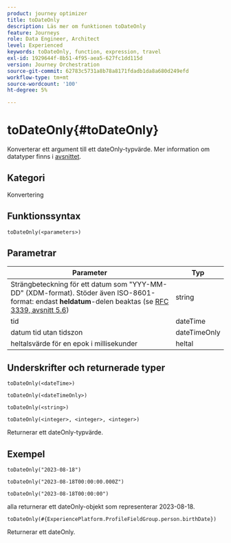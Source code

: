 ```yaml
---
product: journey optimizer
title: toDateOnly
description: Läs mer om funktionen toDateOnly
feature: Journeys
role: Data Engineer, Architect
level: Experienced
keywords: toDateOnly, function, expression, travel
exl-id: 1929644f-8b51-4f95-aea5-627fc1dd115d
version: Journey Orchestration
source-git-commit: 62783c5731a8b78a8171fdadb1da8a680d249efd
workflow-type: tm+mt
source-wordcount: '100'
ht-degree: 5%

---
```


# toDateOnly{#toDateOnly}

Konverterar ett argument till ett dateOnly-typvärde. Mer information om datatyper finns i [avsnittet](../expression/data-types.md).

## Kategori

Konvertering

## Funktionssyntax

`toDateOnly(<parameters>)`

## Parametrar

| Parameter | Typ |
|-----------|------------------|
| Strängbeteckning för ett datum som &quot;YYY-MM-DD&quot; (XDM-format). Stöder även ISO-8601-format: endast **heldatum**-delen beaktas (se [RFC 3339, avsnitt 5.6](https://www.rfc-editor.org/rfc/rfc3339#section-5.6)) | string |
| tid | dateTime |
| datum tid utan tidszon | dateTimeOnly |
| heltalsvärde för en epok i millisekunder | heltal |

## Underskrifter och returnerade typer

`toDateOnly(<dateTime>)`

`toDateOnly(<dateTimeOnly>)`

`toDateOnly(<string>)`

`toDateOnly(<integer>, <integer>, <integer>)`

Returnerar ett dateOnly-typvärde.

## Exempel

`toDateOnly("2023-08-18")`

`toDateOnly("2023-08-18T00:00:00.000Z")`

`toDateOnly("2023-08-18T00:00:00")`

alla returnerar ett dateOnly-objekt som representerar 2023-08-18.

`toDateOnly(#{ExperiencePlatform.ProfileFieldGroup.person.birthDate})`

Returnerar ett dateOnly.
